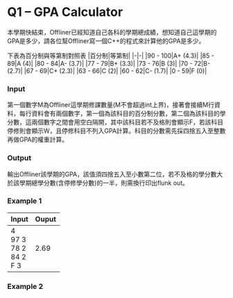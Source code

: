 # Q1 – GPA Calculator
本學期快結束，Offliner已經知道自己各科的學期總成績，想知道自己這學期的GPA是多少，請各位幫Offliner寫一個C++的程式來計算他的GPA是多少。

下表為百分制與等第制對照表
|百分制|等第制|
|-|-|
|90 - 100|A+ (4.3)|
|85 - 89|A (4)|
|80 - 84|A-	(3.7)|
|77 - 79|B+ (3.3)|
|73 - 76|B (3)|
|70 - 72|B-	(2.7)|
|67 - 69|C+ (2.3)|
|63 - 66|C (2)|
|60 - 62|C-	(1.7)|
|0 - 59|F (0)|

### Input
第一個數字M為Offliner這學期修課數量(M不會超過int上界)，接著會接續M行資料，每行資料會有兩個數字，第一個為該科目的百分制分數，第二個為該科目的學分數，這兩個數字之間會用空白隔開，其中該科目若不及格則會顯示F，若該科目停修則會顯示W，且停修科目不列入GPA計算。科目的分數需先採四捨五入至整數再做GPA的權重計算。

### Output
輸出Offliner該學期的GPA，該值須四捨五入至小數第二位，若不及格的學分數大於該學期總學分數(含停修學分數)的一半，則需換行印出flunk out。

### Example 1
|Input|Ouput|
|-|-|
|4 <br>97 3<br>78 2<br>84 2<br>F 3|2.69|

### Example 2
